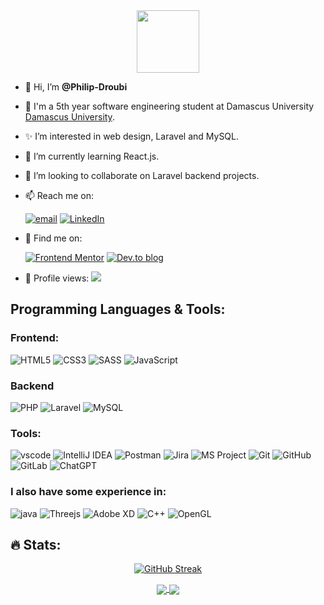 <div id="header" align="center">
  <img src="https://media.giphy.com/media/v1.Y2lkPTc5MGI3NjExdGNpNWQ4dGp0aTNtb2RyamNzd2hmbGF1YWwwazFudTVhZ3ZiMDA4bSZlcD12MV9pbnRlcm5hbF9naWZfYnlfaWQmY3Q9dHM/qUABlXKRRvfQobzIXp/giphy.gif" width="100"/>
</div>

- 👋 Hi, I’m **@Philip-Droubi**
- 🏦 I'm a 5th year software engineering student at Damascus University [Damascus University](https://en.wikipedia.org/wiki/Damascus_University).
- ✨ I’m interested in web design, Laravel and MySQL.
- 🌱 I’m currently learning React.js. 
- 💞️ I’m looking to collaborate on Laravel backend projects.
- 📫 Reach me on:
  
  [![email](https://img.shields.io/badge/email-ea4335.svg?style=for-the-badge&logo=gmail&logoColor=white)](mailto:philipdroubi@gmail.com)
  [![LinkedIn](https://img.shields.io/badge/linkedin-%230077B5.svg?style=for-the-badge&logo=linkedin&logoColor=white)](https://www.linkedin.com/in/philip-droubi)
- 🔎 Find me on:

  [![Frontend Mentor](https://img.shields.io/badge/Frontend_Mentor-3e53a3?style=for-the-badge)](https://www.frontendmentor.io/profile/Philip-Droubi)
  [![Dev.to blog](https://img.shields.io/badge/dev.to-0A0A0A?style=for-the-badge&logo=dev.to&logoColor=white)](https://dev.to/philipdroubi)

- 👀 Profile views:
  ![](https://komarev.com/ghpvc/?username=Philip-Droubi&style=flat-square)
  
  

## Programming Languages & Tools:
### Frontend:
![HTML5](https://img.shields.io/badge/html5-%23E34F26.svg?style=for-the-badge&logo=html5&logoColor=white)
![CSS3](https://img.shields.io/badge/css3-%231572B6.svg?style=for-the-badge&logo=css3&logoColor=white)
![SASS](https://img.shields.io/badge/SASS-hotpink.svg?style=for-the-badge&logo=SASS&logoColor=white)
![JavaScript](https://img.shields.io/badge/javascript-%23323330.svg?style=for-the-badge&logo=javascript&logoColor=%23F7DF1E)

### Backend
![PHP](https://img.shields.io/badge/php-%23777BB4.svg?style=for-the-badge&logo=php&logoColor=white)
![Laravel](https://img.shields.io/badge/laravel-%23FF2D20.svg?style=for-the-badge&logo=laravel&logoColor=white)
![MySQL](https://img.shields.io/badge/mysql-%2300f.svg?style=for-the-badge&logo=mysql&logoColor=white)

### Tools:
![vscode](https://img.shields.io/badge/vs%20code-007acc.svg?style=for-the-badge&logo=visual-studio-code&logoColor=white)
![IntelliJ IDEA](https://img.shields.io/badge/IntelliJIDEA-000000.svg?style=for-the-badge&logo=intellij-idea&logoColor=white)
![Postman](https://img.shields.io/badge/Postman-FF6C37?style=for-the-badge&logo=postman&logoColor=white)
![Jira](https://img.shields.io/badge/Jira-2684ff?style=for-the-badge)
![MS Project](https://img.shields.io/badge/MS_Project-2d6e35?style=for-the-badge)
![Git](https://img.shields.io/badge/git-%23F05033.svg?style=for-the-badge&logo=git&logoColor=white)
![GitHub](https://img.shields.io/badge/github-%23121011.svg?style=for-the-badge&logo=github&logoColor=white)
![GitLab](https://img.shields.io/badge/gitlab-%23181717.svg?style=for-the-badge&logo=gitlab&logoColor=white)
![ChatGPT](https://img.shields.io/badge/chatGPT-74aa9c?style=for-the-badge&logo=openai&logoColor=white)

### I also have some experience in:
![java](https://img.shields.io/badge/java-e01e23.svg?style=for-the-badge&logo=java&logoColor=white)
![Threejs](https://img.shields.io/badge/threejs-black?style=for-the-badge&logo=three.js&logoColor=white)
![Adobe XD](https://img.shields.io/badge/Adobe%20XD-470137?style=for-the-badge&logo=Adobe%20XD&logoColor=#FF61F6)
![C++](https://img.shields.io/badge/c++-%2300599C.svg?style=for-the-badge&logo=c%2B%2B&logoColor=white)
![OpenGL](https://img.shields.io/badge/OpenGL-%23FFFFFF.svg?style=for-the-badge&logo=opengl)

## :fire: Stats:
<div id="state" align="center">

[![GitHub Streak](http://github-readme-streak-stats.herokuapp.com?user=Philip-Droubi&theme=dark&date_format=M%20j%5B%2C%20Y%5D&background=45%2C802E2E%2C000161)](https://git.io/streak-stats)

<a href="https://github.com/anuraghazra/github-readme-stats">
  <img align="center" src="https://github-readme-stats.vercel.app/api/top-langs/?username=Philip-Droubi&theme=dark&layout=compact" />
</a>    
<a href="https://github.com/anuraghazra/convoychat">
  <img align="center" src="https://github-readme-stats.vercel.app/api?username=Philip-Droubi&show_icons=true&theme=radical&hide=contribs,issues" />
</a>

</div>
